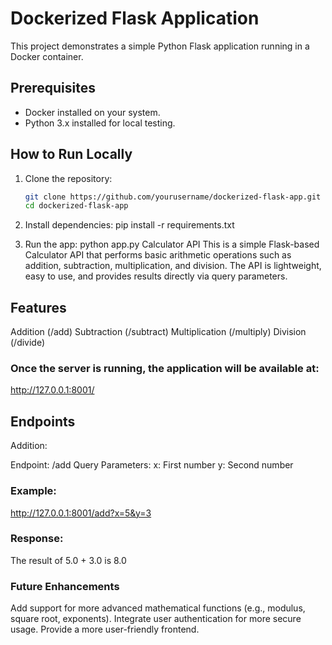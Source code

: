 # Dockerized Flask Application

This project demonstrates a simple Python Flask application running in a Docker container.

## Prerequisites

- Docker installed on your system.
- Python 3.x installed for local testing.

## How to Run Locally

1. Clone the repository:
   ```bash
   git clone https://github.com/yourusername/dockerized-flask-app.git
   cd dockerized-flask-app

2. Install dependencies:
pip install -r requirements.txt

3. Run the app:
python app.py
Calculator API
This is a simple Flask-based Calculator API that performs basic arithmetic operations such as addition, subtraction, multiplication, and division. The API is lightweight, easy to use, and provides results directly via query parameters.

## Features
Addition (/add)
Subtraction (/subtract)
Multiplication (/multiply)
Division (/divide)

### Once the server is running, the application will be available at:
http://127.0.0.1:8001/
## Endpoints
Addition:

Endpoint: /add
Query Parameters:
x: First number
y: Second number

### Example:
http://127.0.0.1:8001/add?x=5&y=3

### Response:
The result of 5.0 + 3.0 is 8.0

### Future Enhancements
Add support for more advanced mathematical functions (e.g., modulus, square root, exponents).
Integrate user authentication for more secure usage.
Provide a more user-friendly frontend.
